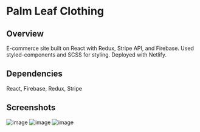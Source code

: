 # Palm Leaf Clothing

## Overview

E-commerce site built on React with Redux, Stripe API, and Firebase. Used styled-components and SCSS for styling. Deployed with Netlify.

## Dependencies
React, Firebase, Redux, Stripe

## Screenshots
![image](https://user-images.githubusercontent.com/75887112/169874984-92344e62-aa71-4c41-9bb8-c56ba1aad80e.png)
![image](https://user-images.githubusercontent.com/75887112/169875025-912967de-3d41-4e8c-bb1f-6f531090aa9c.png)
![image](https://user-images.githubusercontent.com/75887112/169875098-9f39bbe1-c71e-48c9-b841-5b5343ab27bf.png)


